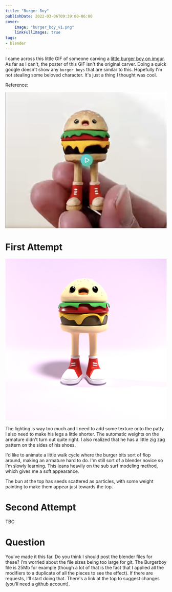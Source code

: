 ```yaml
---
title: "Burger Boy"
publishDate: 2022-03-06T09:39:00-06:00
cover:
    image: "burger_boy_v1.png"
    linkFullImages: true
tags:
- blender
---
```


I came across this little GIF of someone carving a [little burger boy on imgur](https://imgur.com/t/woodworking/lyRmv5X).
As far as I can't, the poster of this GIF isn't the original carver.
Doing a quick google doesn't show any `burger boys` that are similar to this.
Hopefully I'm not stealing some beloved character.
It's just a thing I thought was cool.

Reference:

![reference](burger_boy_ref.jpg)

# First Attempt

![attempt 1](burger_boy_v1.png)

The lighting is way too much and I need to add some texture onto the patty.
I also need to make his legs a little shorter.
The automatic weights on the armature didn't turn out quite right.
I also realized that he has a little zig zag pattern on the sides of his shoes.

I'd like to animate a little walk cycle where the burger bits sort of flop around, making an armature hard to do.
I'm still sort of a blender novice so I'm slowly learning.
This leans heavily on the sub surf modeling method, which gives me a soft appearance.

The bun at the top has seeds scattered as particles, with some weight painting to make them appear just towards the top.

# Second Attempt

TBC

# Question

You've made it this far. Do you think I should post the blender files for these?
I'm worried about the file sizes being too large for git.
The Burgerboy file is 25Mb for example (though a lot of that is the fact that I applied all the modifiers to a duplicate of all the pieces to see the effect).
If there are requests, I'll start doing that.
There's a link at the top to suggest changes (you'll need a github account).